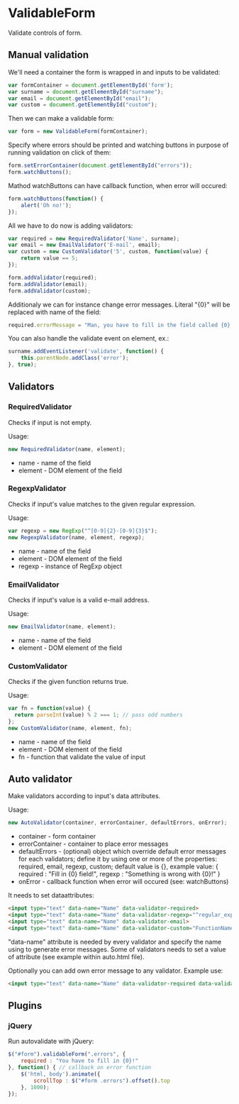 # ValidableForm

Validate controls of form.


## Manual validation

We'll need a container the form is wrapped in and inputs to be validated:

```js
var formContainer = document.getElementById('form');
var surname = document.getElementById("surname");
var email = document.getElementById("email");
var custom = document.getElementById("custom");
```

Then we can make a validable form:

```js
var form = new ValidableForm(formContainer);
```

Specify where errors should be printed and watching buttons in purpose of running validation on click of them:

```js
form.setErrorContainer(document.getElementById("errors"));
form.watchButtons();
```

Mathod watchButtons can have callback function, when error will occured:

```js
form.watchButtons(function() {
	alert('Oh no!');
});
```


All we have to do now is adding validators:

```js
var required = new RequiredValidator('Name', surname);
var email = new EmailValidator('E-mail', email);
var custom = new CustomValidator('5', custom, function(value) {
	return value == 5;
});

form.addValidator(required);
form.addValidator(email);
form.addValidator(custom);
```

Additionaly we can for instance change error messages. Literal "{0}" will be replaced with name of the field:

```js
required.errorMessage = "Man, you have to fill in the field called {0} before you go further!";
```


You can also handle the validate event on element, ex.:

```js
surname.addEventListener('validate', function() {
	this.parentNode.addClass('error');
}, true);
```


## Validators


### RequiredValidator

Checks if input is not empty.

Usage:
```js
new RequiredValidator(name, element);
```

 - name - name of the field
 - element - DOM element of the field


### RegexpValidator

Checks if input's value matches to the given regular expression.

Usage:
```js
var regexp = new RegExp("^[0-9]{2}-[0-9]{3}$");
new RegexpValidator(name, element, regexp);
```

 - name - name of the field
 - element - DOM element of the field
 - regexp - instance of RegExp object


### EmailValidator

Checks if input's value is a valid e-mail address.

Usage:
```js
new EmailValidator(name, element);
```

 - name - name of the field
 - element - DOM element of the field


### CustomValidator

Checks if the given function returns true.

Usage:
```js
var fn = function(value) {
  return parseInt(value) % 2 === 1; // pass odd numbers
};
new CustomValidator(name, element, fn);
```

 - name - name of the field
 - element - DOM element of the field
 - fn - function that validate the value of input


## Auto validator

Make validators according to input's data attributes.


Usage:
```js
new AutoValidator(container, errorContainer, defaultErrors, onError);
```

 - container - form container
 - errorContainer - container to place error messages
 - defaultErrors - (optional) object which override default error messages for each validators; define it by using one or more of the properties: required, email, regexp, custom; default value is {}, example value: { required : "Fill in {0} field!", regexp : "Something is wrong with {0}!" }
 - onError - callback function when error will occured (see: watchButtons)

It needs to set dataattributes:

```html
<input type="text" data-name="Name" data-validator-required>
<input type="text" data-name="Name" data-validator-regexp="^regular_expression$">
<input type="text" data-name="Name" data-validator-email>
<input type="text" data-name="Name" data-validator-custom="FunctionName">
```

"data-name" attribute is needed by every validator and specify the name using to generate error messages. Some of validators needs to set a value of attribute (see example within auto.html file).


Optionally you can add own error message to any validator. Example use:

```html
<input type="text" data-name="Name" data-validator-required data-validator-required-error="Man, you have to fill in the field called {0} before you go further!">
```


## Plugins

### jQuery

Run autovalidate with jQuery:

```js
$("#form").validableForm(".errors", {
	required : "You have to fill in {0}!"
}, function() { // callback on error function
	$('html, body').animate({
		scrollTop : $("#form .errors").offset().top
	}, 1000);
});
```
